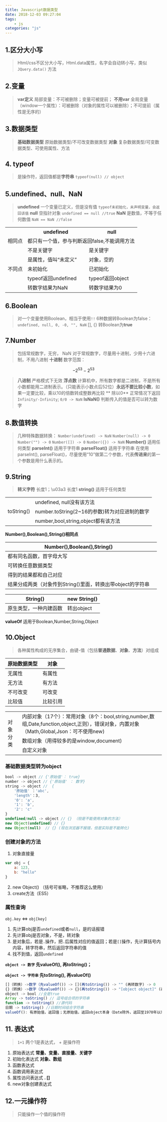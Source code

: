 ```yaml
---
title: Javascript数据类型
date: 2018-12-03 09:27:04
tags:
	- js
categories: "js"
---
```


## 1.区分大小写
>Html/css不区分大小写，Html.data属性，名字会自动转小写，类似 `JQuery.data()` 方法

## 2.变量
>**var定义** 局部变量：不可被删除；变量可被提前；
**不用var** 全局变量（window一个属性）：可被删除（对象的属性可以被删除）；不可提前（属性是无序的）

## 3.数据类型
>**基础数据类型** 原始数据类型/不可改变数据类型
>**对象** 复杂数据类型/可变数据类型、可使用属性、方法

## 4. typeof
> 是操作符，返回值都是**字符串**
> `typeof(null) // object`

## 5.undefined、null、NaN
> **undefined** 一个变量已定义，但是没有值 `typeof未初始化，未声明变量，会返回该值`
> **null** 空指针对象 `undefined == null //true`
> **NaN** 是数值，不等于任何数值 `NaN == NaN //false`

<table class="tg"><tr><th class="tg-c6of"></th><th class="tg-3xi5">undefined</th><th class="tg-3xi5">null</th></tr><tr><td class="tg-c6of">相同点</td><td class="tg-c6of" colspan="2">都只有一个值，参与判断返回false,不能调用方法</td></tr><tr> <td class="tg-3xi5" rowspan="5">不同点</td><td class="tg-c6of">不是关键字</td><td class="tg-c6of">是关键字</td></tr><tr><td class="tg-c6of">是属性，值叫“未定义”</td><td class="tg-c6of">对象，空的</td></tr><tr><td class="tg-c6of">未初始化</td><td class="tg-c6of">已初始化</td></tr><tr><td class="tg-c6of">typeof返回undefined</td><td class="tg-c6of">typeof返回object</td></tr><tr><td class="tg-c6of">转数字结果为NaN</td><td class="tg-c6of">转数字结果为0</td></tr></table>

## 6.Boolean
>对一个变量使用Boolean，相当于使用`!!`
6种数据转Boolean为false：`undefined, null, 0, -0, "", NaN`
>[], {} 转Boolean为**true**

## 7.Number
>包括常规数字，无穷， NaN
>对于常规数字，尽量用十进制，少用十六进制，不用八进制
>**十进制** 数字范围：
```math
-2^{53} - 2^{53}
```
>**八进制** 严格模式下无效
>**浮点数** 计算机中，所有数字都是二进制，不是所有小数都能用二进制表示。（只能表示小数点后52位）**永远不要比较小数**，如果一定要比较，乘以10的倍数转成整数再比较
>** 除以0** 正常情况下返回`Infinity/-Infinity`; `0/0 -> NaN`
>**IsNaN()** 判断传入的值是否可以转为数字

## 8.数值转换
>几种特殊数据转换：
>`Number(undefined) -> NaN`
>`Number(null) -> 0`
>`Number("") -> 0`
>`Number([]) -> 0`
>`Number({}) -> NaN`
>**Number()** 适用任何类型
>**parseInt()** 适用于字符串
>**parseFloat()** 适用于字符串
>在使用parseInt(), parseFloat()，尽量使用“10”做第二个参数，代表**传进来**的第一个参数是用什么表示的。

## 9.String
>**转义字符** 长度1；\u03a3 长度1
>**string()** 适用于任何类型

<html><table class="tg"><tr><td class="tg-3xi5" rowspan="5">toString()</td><td class="tg-c6of">undefined, null没有该方法</td></tr><tr><td class="tg-c6of">number.toString(2~16的参数)转为对应进制的数字</td></tr><tr><td class="tg-c6of">number,bool,string,object都有该方法</td></tr></table></html>


**Number(),Boolean(),String()相同点** 

| Number(),Boolean(),String() |  |
| --- | --- |
|  都有同名函数，首字母大写|  |
| 可转换任意数据类型 |  |
|得到的结果都和自己对应  |  |
|结果分成两类（对象传到String()里面，转换出带object的字符串  |  |


| String() | new String() |
| --- | --- |
|  原生类型，一种内建函数|  转出object|

**valueOf** 适用于Boolean,Number,String,Object

## 10.Object
>各种属性构成的无序集合，由键-值（包括**普通数据**、**对象**、**方法**）对组成


| 原始数据类型 |  对象|
| --- | --- |
| 无属性 |有属性  |
| 无方法| 有方法 |
| 不可改变 | 可改变 |
| 比较值 | 比较引用 |


<html><table class="tg"><tr><td class="tg-3xi5" rowspan="5">对象分类</td><td class="tg-c6of">内部对象（17个）：常用对象（8个：bool,string,number,数组,Date,function,object,正则），错误对象，内置对象（Math,Global,Json：可不使用new)</td></tr><tr><td class="tg-c6of">数组对象（用得较多的是window,document)</td></tr><tr><td class="tg-c6of">自定义对象</td></tr></table></html>

### 基础数据类型转为object
```javascript
bool -> object // {'原始值'： true}
number -> object // {'原始值' ： 数字}
string -> object //  {
    '原始值' ：'abc',
    'length'：3,
    '0': 'a',
    '1': 'b',
    '2': 'c'
}
undefined/null -> object // {} （但是不能使用对象的方法）
new Object(undefined) // {}
new Object(null)  // {} (现在浏览器不报错，但是实际是不能转化)
```

### 创建对象的方法
1. 对象直接量
```javascript
var obj = {
    a: 123,
    b: "hello"
}
```
2. new Object() （括号可省略，不推荐这么使用）
3. create方法（ES5）

### 属性查询
`obj.key` <=> `obj[key]`
1. 先计算obj是否`undefined`或者`null`，是的话报错
2. 先计算obj是否对象，不是，转对象
3. 是对象后，若是`.`操作，把`.`后属性对应的值返回；若是`[]`操作，先计算括号内内容，转字符串，然后返回字符串的值
4. 找不到值，返回`undefined`

**`object -> 数字` 先valueOf(), 再toString()；**

**`object -> 字符串` 先toString(), 再valueOf()**

```javascript
[]（转换）->数字（先valueOf()) -> [](再toString()) -> "" (再转数字) -> 0
{}（转换）->数字（先valueOf()) -> {}(再toString()) -> "[object object]" (再转数字) -> NaN
object -> bool //全是true
Array -> toString() // 逗号组合项的字符串
function -> toString() //源代码
日期 -> toString() //日期时间组合字符串
valueOf(): 有原始值，返回值；无原始值，返回object本身（Date除外，返回至1970年以来的毫秒数）
```

## 11. 表达式
> `1+1` 两个1是表达式， + 是操作符

1. 原始表达式 **常量、变量、直接量、关键字**
2. 初始化表达式 **对象、数组**
3. 函数表达式
4. 函数调用表达式
5. 属性访问表达式 **. []**
6. new对象创建表达式

## 12.一元操作符
>只能操作一个值的操作符